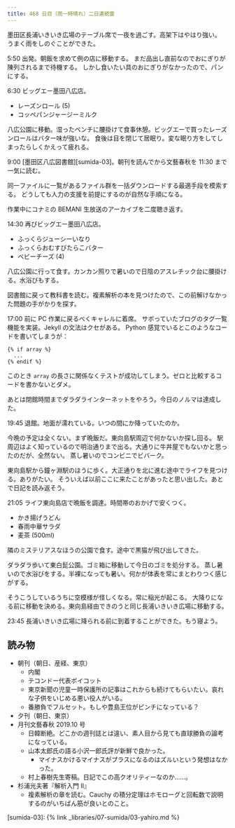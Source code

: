 ```yaml
---
title: 468 日目（雨一時晴れ）二日連続雷
---
```


墨田区長浦いきいき広場のテーブル席で一夜を過ごす。高架下はやはり強い。
うまく雨をしのぐことができた。

5:50 出発。朝飯を求めて例の店に移動する。
まだ品出し直前なのでおにぎりが陳列されるまで待機する。
しかし食いたい具のおにぎりがなかったので、パンにする。

6:30 ビッグエー墨田八広店。

* レーズンロール (5)
* コッペパンジャージーミルク

八広公園に移動。湿ったベンチに腰掛けて食事休憩。ビッグエーで買ったレーズンロールはバター味が強いな。
食後は目を閉じて居眠り。変な眠り方をしてしまったらしくかえって疲れる。

9:00 [墨田区八広図書館][sumida-03]。朝刊を読んでから文藝春秋を 11:30 まで一気に読む。

同一ファイルに一覧があるファイル群を一括ダウンロードする最適手段を模索する。
どうしても人力の支援を前提にするのが自然な手順になる。

作業中にコナミの BEMANI 生放送のアーカイブを二度聴き返す。

14:30 再びビッグエー墨田八広店。

* ふっくらジューシーいなり
* ふっくらおむすびたらこバター
* ベビーチーズ (4)

八広公園に行って食す。カンカン照りで暑いので日陰のアスレチック台に腰掛ける。水浴びもする。

図書館に戻って教科書を読む。複素解析の本を見つけたので、この前解けなかった問題の手がかりを探す。

17:00 前に PC 作業に戻るべくキャレルに着席。
サボっていたブログのタグ一覧機能を実装。Jekyll の文法はクセがある。
Python 感覚でいるとこのようなコードを書いてしまうが：

```jekyll
{% if array %}
  ...
{% endif %}
```

このとき ``array`` の長さに関係なくテストが成功してしまう。ゼロと比較するコードを書かないとダメ。

あとは閉館時間までダラダラインターネットをやろう。今日のノルマは達成した。

19:45 退館。地面が濡れている。いつの間にか降っていたのか。

今晩の予定は全くない。まず晩飯だ。東向島駅周辺で何かないか探し回る。
駅周辺はよく知っているので明治通りまで出る。大通りに牛丼屋でもないかと思ったのだが、全然ない。
蒸し暑いのでコンビニでビバーク。

東向島駅から鐘ヶ淵駅のほうに歩く。大正通りを北に進む途中でライフを見つける。ありがたい。
そういえば以前ここに来たことがあったと思い出した。あとで日記を読み返そう。

21:05 ライフ東向島店で晩飯を調達。時間帯のおかげで安くつく。

* かき揚げうどん
* 春雨中華サラダ
* 麦茶 (500ml)

隣のミステリアスなほうの公園で食す。途中で黒猫が飛び出してきた。

ダラダラ歩いて東白髭公園。ゴミ箱に移動して今日のゴミを処分する。
蒸し暑いので水浴びをする。半裸になっても暑い。何かが体表を常にまとわりつく感じがする。

そうこうしているうちに空模様が怪しくなる。常に稲光が起こる。
大降りになる前に移動を決める。東向島経由できのうと同じ長浦いきいき広場に移動する。

23:45 長浦いきいき広場に降られる前に到着することができた。もう寝よう。

## 読み物

* 朝刊（朝日、産経、東京）
  * 内閣
  * テコンドー代表ボイコット
  * 東京新聞の児童一時保護所の記事はこれからも続けてもらいたい。哀れな子供をいじめる悪い役人がいる。
  * 番勝負でフルセット。もしや豊島王位がピンチになっている？
* 夕刊（朝日、東京）
* 月刊文藝春秋 2019.10 号
  * 日韓断絶。どこかの週刊誌とは違い、素人目から見ても直球勝負の論考になっている。
  * 山本太郎氏の語る小沢一郎氏評が新鮮で良かった。
    * マイナスかけるマイナスがプラスになるのはズルいという発想はなかった。
  * 村上春樹先生寄稿。日記でこの高クオリティーなのか……。
* 杉浦光夫著『解析入門 II』
  * 複素解析の章を読む。Cauchy の積分定理はホモローグと回転数で説明するのがいちばん筋が良いとのこと。

[sumida-03]: {% link _libraries/07-sumida/03-yahiro.md %}
